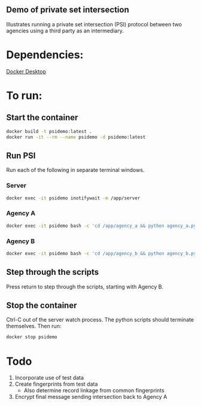 Demo of private set intersection
-------------------------------

Illustrates running a private set intersection (PSI) protocol between two agencies using a third party as an intermediary.

# Dependencies:

[Docker Desktop](https://www.docker.com/products/docker-desktop/)

# To run:

## Start the container

```sh
docker build -t psidemo:latest .
docker run -it --rm --name psidemo -d psidemo:latest
```

## Run PSI

Run each of the following in separate terminal windows.

### Server

```sh
docker exec -it psidemo inotifywait -m /app/server
```

### Agency A

```sh
docker exec -it psidemo bash -c 'cd /app/agency_a && python agency_a.py'
```

### Agency B

```sh
docker exec -it psidemo bash -c 'cd /app/agency_b && python agency_b.py'
```

## Step through the scripts

Press return to step through the scripts, starting with Agency B.

## Stop the container

Ctrl-C out of the server watch process. The python scripts should terminate themselves. Then run:

```sh
docker stop psidemo
```

# Todo

1. Incorporate use of test data
2. Create fingerprints from test data
   * Also determine record linkage from common fingerprints
3. Encrypt final message sending intersection back to Agency A
